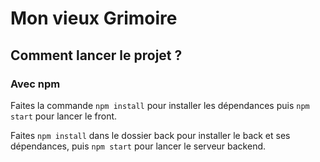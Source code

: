 # Mon vieux Grimoire


## Comment lancer le projet ? 

### Avec npm

Faites la commande `npm install` pour installer les dépendances puis `npm start` pour lancer le front.

Faites `npm install` dans le dossier back pour installer le back et ses dépendances, puis `npm start` pour lancer le serveur backend.
